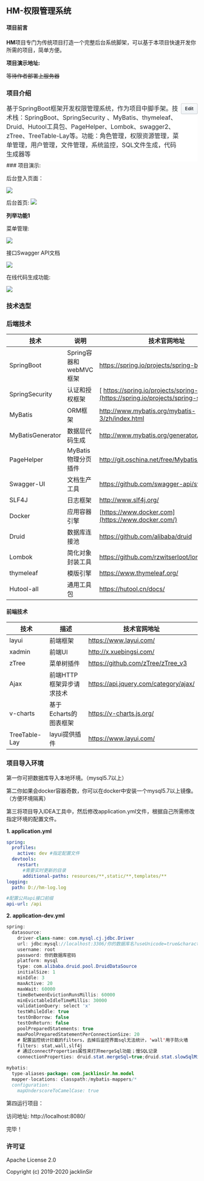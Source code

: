 ## HM-权限管理系统

#### 项目前言

**HM**项目专门为传统项目打造一个完整后台系统脚架，可以基于本项目快速开发你所需的项目，简单方便。

**项目演示地址:** 

~~等待作者部署上服务器~~

### 项目介绍

<details id="repo-meta-edit" class="Details-element details-reset js-dropdown-details " style="box-sizing: border-box; display: block; color: rgb(36, 41, 46); font-family: -apple-system, BlinkMacSystemFont, &quot;Segoe UI&quot;, Helvetica, Arial, sans-serif, &quot;Apple Color Emoji&quot;, &quot;Segoe UI Emoji&quot;; font-size: 14px; font-style: normal; font-variant-ligatures: normal; font-variant-caps: normal; font-weight: 400; letter-spacing: normal; orphans: 2; text-align: start; text-indent: 0px; text-transform: none; white-space: normal; widows: 2; word-spacing: 0px; -webkit-text-stroke-width: 0px; background-color: rgb(255, 255, 255); text-decoration-style: initial; text-decoration-color: initial;"><summary class="d-block" style="box-sizing: border-box; display: block !important; cursor: pointer; list-style: none;"><div class="Details-content--closed f4" style="box-sizing: border-box; font-size: 16px !important;"><div class="d-flex flex-items-start" style="box-sizing: border-box; align-items: flex-start !important; display: flex !important;"><span class="flex-auto mb-2" style="box-sizing: border-box; flex: 1 1 auto !important; margin-bottom: 8px !important;"><div class="f4" style="box-sizing: border-box; font-size: 16px !important;"><span class="text-gray-dark mr-2" itemprop="about" style="box-sizing: border-box; color: rgb(36, 41, 46) !important; margin-right: 8px !important;">基于SpringBoot框架开发权限管理系统，作为项目中脚手架。技术栈：SpringBoot、SpringSecurity 、MyBatis、thymeleaf、Druid、Hutool工具包、PageHelper、Lombok、swagger2、zTree、TreeTable-Lay等。功能：角色管理，权限资源管理，菜单管理，用户管理，文件管理，系统监控，SQL文件生成，代码生成器等</span></div></span><span class="btn btn-sm" style="box-sizing: border-box; position: relative; display: inline-block; padding: 3px 10px; font-size: 12px; font-weight: 600; line-height: 20px; white-space: nowrap; vertical-align: middle; cursor: pointer; user-select: none; background-repeat: repeat-x; background-position: -1px -1px; background-size: 110% 110%; border: 1px solid rgba(27, 31, 35, 0.2); border-radius: 0.25em; -webkit-appearance: none; color: rgb(36, 41, 46); background-color: rgb(239, 243, 246); background-image: linear-gradient(-180deg, rgb(250, 251, 252), rgb(239, 243, 246) 90%);">Edit</span></div></div></summary></details>
### 项目演示:

后台登入页面：

![](./doc/img/login.png)

后台首页:
![](./doc/img/index.png)

**列举功能1**

菜单管理:

![](./doc/img/permission.png)

接口Swagger API文档

![](./doc/img/API.png)

在线代码生成功能:

![](./doc/img/代码生成.png)

### 技术选型

### 后端技术

| 技术             | 说明                   | 技术官网地址                                                 |
| ---------------- | ---------------------- | ------------------------------------------------------------ |
| SpringBoot       | Spring容器和webMVC框架 | https://spring.io/projects/spring-boot                       |
| SpringSecurity   | 认证和授权框架         | [ https://spring.io/projects/spring-security](https://spring.io/projects/spring-security) |
| MyBatis          | ORM框架                | http://www.mybatis.org/mybatis-3/zh/index.html               |
| MyBatisGenerator | 数据层代码生成         | http://www.mybatis.org/generator/index.html                  |
| PageHelper       | MyBatis物理分页插件    | http://git.oschina.net/free/Mybatis_PageHelper               |
| Swagger-UI       | 文档生产工具           | https://github.com/swagger-api/swagger-ui                    |
| SLF4J            | 日志框架               | http://www.slf4j.org/                                        |
| Docker           | 应用容器引擎           | [https://www.docker.com](https://www.docker.com/)            |
| Druid            | 数据库连接池           | https://github.com/alibaba/druid                             |
| Lombok           | 简化对象封装工具       | https://github.com/rzwitserloot/lombok                       |
| thymeleaf        | 模版引擎               | https://www.thymeleaf.org/                                   |
| Hutool-all       | 通用工具包             | https://hutool.cn/docs/                                      |

#### 前端技术
| 技术          | 描述                     | 技术官网地址                          |
| ------------- | ------------------------ | ------------------------------------- |
| layui         | 前端框架                 | https://www.layui.com/                |
| xadmin        | 前端UI                   | http://x.xuebingsi.com/               |
| zTree         | 菜单树插件               | https://github.com/zTree/zTree_v3     |
| Ajax          | 前端HTTP框架异步请求技术 | https://api.jquery.com/category/ajax/ |
| v-charts      | 基于Echarts的图表框架    | https://v-charts.js.org/              |
| TreeTable-Lay | layui提供插件            | https://www.layui.com/                |

### 项目导入环境
第一你可把数据库导入本地环境。（mysql5.7以上）

第二你如果会docker容器奇数，你可以在docker中安装一个mysql5.7以上镜像。（方便环境隔离）

第三将项目导入IDEA工具中，然后修改application.yml文件，根据自己所需修改指定环境的配置文件。

**1. application.yml**

```yml
spring:
  profiles:
    active: dev #指定配置文件
  devtools:
    restart:
      #需要实时更新的目录
      additional-paths: resources/**,static/**,templates/**
logging:
  path: D://hm-log.log

#配置公共api接口前缀
api-url: /api
```

**2. application-dev.yml**

```java
spring:
  datasource:
    driver-class-name: com.mysql.cj.jdbc.Driver
    url: jdbc:mysql://localhost:3306/你的数据库名?useUnicode=true&characterEncoding=utf-8&allowMultiQueries=true&useSSL=false&serverTimezone=UTC
    username: root
    password: 你的数据库密码
    platform: mysql
    type: com.alibaba.druid.pool.DruidDataSource
    initialSize: 1
    minIdle: 3
    maxActive: 20
    maxWait: 60000
    timeBetweenEvictionRunsMillis: 60000
    minEvictableIdleTimeMillis: 30000
    validationQuery: select 'x'
    testWhileIdle: true
    testOnBorrow: false
    testOnReturn: false
    poolPreparedStatements: true
    maxPoolPreparedStatementPerConnectionSize: 20
    # 配置监控统计拦截的filters，去掉后监控界面sql无法统计，'wall'用于防火墙
    filters: stat,wall,slf4j
    # 通过connectProperties属性来打开mergeSql功能；慢SQL记录
    connectionProperties: druid.stat.mergeSql=true;druid.stat.slowSqlMillis=5000

mybatis:
  type-aliases-package: com.jacklinsir.hm.model
  mapper-locations: classpath:/mybatis-mappers/*
  configuration:
    mapUnderscoreToCamelCase: true
```

第四运行项目：

访问地址:  http://localhost:8080/  

完毕！

### 许可证
Apache License 2.0

Copyright (c) 2019-2020 jacklinSir
